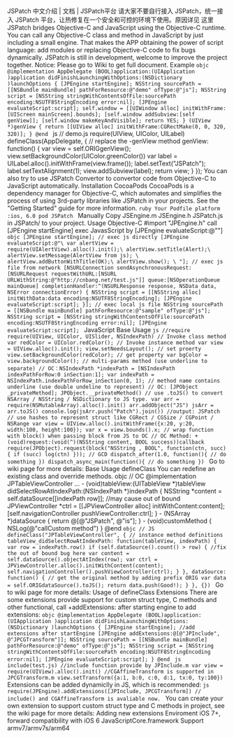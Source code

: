 JSPatch 中文介绍 | 文档 | JSPatch平台 请大家不要自行接入 JSPatch，统一接入 JSPatch 平台，让热修复在一个安全和可控的环境下使用。原因详见 这里 JSPatch bridges Objective-C and JavaScript using the Objective-C runtime. You can call any Objective-C class and method in JavaScript by just including a small engine. That makes the APP obtaining the power of script language: add modules or replacing Objective-C code to fix bugs dynamically. JSPatch is still in development, welcome to improve the project together. Notice: Please go to Wiki to get full document. Example ```objc @implementation AppDelegate (BOOL)application:(UIApplication )application didFinishLaunchingWithOptions:(NSDictionary )launchOptions { [JPEngine startEngine]; NSString sourcePath = [[NSBundle mainBundle] pathForResource:@"demo" ofType:@"js"]; NSString script = [NSString stringWithContentsOfFile:sourcePath encoding:NSUTF8StringEncoding error:nil]; [JPEngine evaluateScript:script]; self.window = [[UIWindow alloc] initWithFrame:[UIScreen mainScreen].bounds]; [self.window addSubview:[self genView]]; [self.window makeKeyAndVisible]; return YES; } (UIView *)genView { return [[UIView alloc] initWithFrame:CGRectMake(0, 0, 320, 320)]; } @end ``` js // demo.js require(UIView, UIColor, UILabel) defineClass(AppDelegate, { // replace the -genView method genView: function() { var view = self.ORIGgenView(); view.setBackgroundColor(UIColor.greenColor()) var label = UILabel.alloc().initWithFrame(view.frame()); label.setText("JSPatch"); label.setTextAlignment(1); view.addSubview(label); return view; } }); You can also try to use JSPatch Convertor to convertor code from Objective-C to JavaScript automatically. Installation CocoaPods CocoaPods is a dependency manager for Objective-C, which automates and simplifies the process of using 3rd-party libraries like JSPatch in your projects. See the "Getting Started" guide for more information. ```ruby Your Podfile platform :ios, 6.0 pod JSPatch ``` Manually Copy JSEngine.m JSEngine.h JSPatch.js in JSPatch/ to your project. Usage Objective-C #import "JPEngine.h" call [JPEngine startEngine] exec JavasScript by [JPEngine evaluateScript:@""] ```objc [JPEngine startEngine]; // exec js directly [JPEngine evaluateScript:@"\ var alertView = require(UIAlertView).alloc().init();\ alertView.setTitle(Alert);\ alertView.setMessage(AlertView from js); \ alertView.addButtonWithTitle(OK);\ alertView.show(); \ "]; // exec js file from network [NSURLConnection sendAsynchronousRequest:[NSURLRequest requestWithURL:[NSURL URLWithString:@"http://cnbang.net/test.js"]] queue:[NSOperationQueue mainQueue] completionHandler:^(NSURLResponse response, NSData data, NSError connectionError) { NSString script = [[NSString alloc] initWithData:data encoding:NSUTF8StringEncoding]; [JPEngine evaluateScript:script]; }]; // exec local js file NSString sourcePath = [[NSBundle mainBundle] pathForResource:@"sample" ofType:@"js"]; NSString script = [NSString stringWithContentsOfFile:sourcePath encoding:NSUTF8StringEncoding error:nil]; [JPEngine evaluateScript:script]; ``` JavaScript Base Usage ```js //require require(UIView, UIColor, UISlider, NSIndexPath) // Invoke class method var redColor = UIColor.redColor(); // Invoke instance method var view = UIView.alloc().init(); view.setNeedsLayout(); // set proerty view.setBackgroundColor(redColor); // get property var bgColor = view.backgroundColor(); // multi-params method (use underline to separate) // OC：NSIndexPath *indexPath = [NSIndexPath indexPathForRow:0 inSection:1]; var indexPath = NSIndexPath.indexPathForRow_inSection(0, 1); // method name contains underline (use double undeline to represent) // OC: [JPObject _privateMethod]; JPObject.__privateMethod() // use .toJS() to convert NSArray / NSString / NSDictionary to JS type. var arr = require(NSMutableArray).alloc().init() arr.addObject("JS") jsArr = arr.toJS() console.log(jsArr.push("Patch").join()) //output: JSPatch // use hashes to represent struct like CGRect / CGSize / CGPoint / NSRange var view = UIView.alloc().initWithFrame({x:20, y:20, width:100, height:100}); var x = view.bounds().x; // wrap function with block() when passing block from JS to OC // OC Method: + (void)request:(void(^)(NSString content, BOOL success))callback require(JPObject).request(block("NSString , BOOL", function(ctn, succ) { if (succ) log(ctn) })); // GCD dispatch_after(1.0, function(){ // do something }) dispatch_async_main(function(){ // do something }) ``` Go to wiki page for more details: Base Usage defineClass You can redefine an existing class and override methods. objc // OC @implementation JPTableViewController ... - (void)tableView:(UITableView *)tableView didSelectRowAtIndexPath:(NSIndexPath *)indexPath { NSString *content = self.dataSource[[indexPath row]]; //may cause out of bound JPViewController *ctrl = [[JPViewController alloc] initWithContent:content]; [self.navigationController pushViewController:ctrl]; } - (NSArray *)dataSource { return @[@"JSPatch", @"is"]; } - (void)customMethod { NSLog(@"callCustom method") } @end ```objc // JS defineClass("JPTableViewController", { // instance method definitions tableView_didSelectRowAtIndexPath: function(tableView, indexPath) { var row = indexPath.row() if (self.dataSource().count() > row) { //fix the out of bound bug here var content = self.dataSource().objectAtIndex(row); var ctrl = JPViewController.alloc().initWithContent(content); self.navigationController().pushViewController(ctrl); } }, dataSource: function() { // get the original method by adding prefix ORIG var data = self.ORIGdataSource().toJS(); return data.push(Good!); } }, {}) ``` Go to wiki page for more details: Usage of defineClass Extensions There are some extensions provide support for custom struct type, C methods and other functional, call +addExtensions: after starting engine to add extensions: ```objc @implementation AppDelegate (BOOL)application:(UIApplication )application didFinishLaunchingWithOptions:(NSDictionary )launchOptions { [JPEngine startEngine]; //add extensions after startEngine [JPEngine addExtensions:@[@"JPInclude", @"JPCGTransform"]]; NSString sourcePath = [[NSBundle mainBundle] pathForResource:@"demo" ofType:@"js"]; NSString script = [NSString stringWithContentsOfFile:sourcePath encoding:NSUTF8StringEncoding error:nil]; [JPEngine evaluateScript:script]; } @end ``` ```js include(test.js) //include function provide by JPInclude.m var view = require(UIView).alloc().init() //CGAffineTransform is supported in JPCGTransform.m view.setTransform({a:1, b:0, c:0, d:1, tx:0, ty:100}) ``` Extensions can be added dynamiclly in JS, which is recommended: ```js require(JPEngine).addExtensions([JPInclude, JPCGTransform]) // include() and CGAffineTransform is avaliable now. ``` You can create your own extension to support custom struct type and C methods in project, see the wiki page for more details: Adding new extensions Enviroment iOS 7+, forward compatibility with iOS 6 JavaScriptCore.framework Support armv7/armv7s/arm64